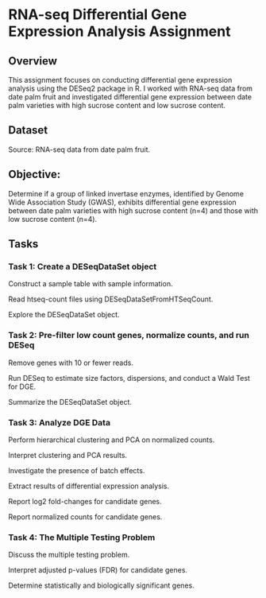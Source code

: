 # RNA-seq Differential Gene Expression Analysis Assignment

## Overview
This assignment focuses on conducting differential gene expression analysis using the DESeq2 package in R. 
I worked with RNA-seq data from date palm fruit and investigated differential gene expression between date palm varieties with 
high sucrose content and low sucrose content.

## Dataset
Source: RNA-seq data from date palm fruit.

## Objective: 
Determine if a group of linked invertase enzymes, identified by Genome Wide Association Study (GWAS), exhibits differential 
gene expression between date palm varieties with high sucrose content (n=4) and those with low sucrose content (n=4).

## Tasks
### Task 1: Create a DESeqDataSet object
Construct a sample table with sample information.

Read htseq-count files using DESeqDataSetFromHTSeqCount.

Explore the DESeqDataSet object.

### Task 2: Pre-filter low count genes, normalize counts, and run DESeq
Remove genes with 10 or fewer reads.

Run DESeq to estimate size factors, dispersions, and conduct a Wald Test for DGE.

Summarize the DESeqDataSet object.

### Task 3: Analyze DGE Data
Perform hierarchical clustering and PCA on normalized counts.

Interpret clustering and PCA results.

Investigate the presence of batch effects.

Extract results of differential expression analysis.

Report log2 fold-changes for candidate genes.

Report normalized counts for candidate genes.

### Task 4: The Multiple Testing Problem
Discuss the multiple testing problem.

Interpret adjusted p-values (FDR) for candidate genes.

Determine statistically and biologically significant genes.
